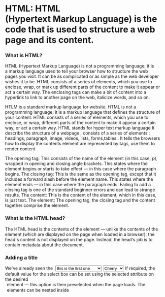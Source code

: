 # HTML: HTML (Hypertext Markup Language) is the code that is used to structure a web page and its content.


### What is HTML?
HTML (Hypertext Markup Language) is not a programming language; it is a markup language used to tell your browser how to structure the web pages you visit. It can be as complicated or as simple as the web developer wishes it to be. HTML consists of a series of elements, which you use to enclose, wrap, or mark up different parts of the content to make it appear or act a certain way. The enclosing tags can make a bit of content into a hyperlink to link to another page on the web, italicize words, and so on.


HTLM is a standard markup language for website. HTML is not a programming language; it is a markup language that defines the structure of your content. HTML consists of a series of elements, which you use to enclose, or wrap, different parts of the content to make it appear a certain way, or act a certain way.
HTML stands for hyper text markup language 
It describe the structure of a webpage , consists of a series of elements :  headings, paragraph, image, videos, lists, forms,tables .
It tells the browsers how to display the contents element are represented by tags, use them to render content 


The opening tag: This consists of the name of the element (in this case, p), wrapped in opening and closing angle brackets. This states where the element begins or starts to take effect — in this case where the paragraph begins.
The closing tag: This is the same as the opening tag, except that it includes a forward slash before the element name. This states where the element ends — in this case where the paragraph ends. Failing to add a closing tag is one of the standard beginner errors and can lead to strange results.
The content: This is the content of the element, which in this case, is just text.
The element: The opening tag, the closing tag and the content together comprise the element.




### What is the HTML head? 

The HTML head is the contents of the <head> element — unlike the contents of the <body> element (which are displayed on the page when loaded in a browser), the head's content is not displayed on the page. Instead, the head's job is to contain metadata about the document.

### Adding a title 
We've already seen the <title> element in action — this can be used to add a title to the document. This however can get confused with the element, which is used to add a top level heading to your body content — this is also sometimes referred to as the page title. But they are different things!
The python \< h1 \> element appears on the page when loaded in the browser — generally this should be used once per page, to mark up the title of your page content (the story title, or news headline, or whatever is appropriate to your usage.)
The <title> element is metadata that represents the title of the overall HTML document (not the document's content.)


### Metadata: the <meta> element
Metadata is data that describes data, and HTML has an "official" way of adding metadata to a document — the <meta> element. Of course, the other stuff we are talking about in this article could also be thought of as metadata too. There are a lot of different types of <meta>elements that can be included in your page's <head>

<meta charset="utf-8">
This element simply specifies the document's character encoding — the character set that the document is permitted to use. utf-8 is a universal character set that includes pretty much any character from any human language. This means that your web page will be able to handle displaying any language; it's therefore a good idea to set this on every web page you create! 
To try this out, revisit the simple HTML template you obtained in the previous section on <title> try changing the meta charset value to ISO-8859-1, and add the Japanese to your page. 
<p>Japanese example: ご飯が熱い。</p>



### Adding an author and description
Many <meta> elements include name and content attributes:
name specifies the type of meta element it is; what type of information it contains.
content specifies the actual meta content.
Two such meta elements that are useful to include on your page define the author of the page, and provide a concise description of the page.
<meta name="author" content="Chris Mills"> <meta name="description" content="The MDN Web Docs Learning Area aims to provide complete beginners to the Web with all they need to know to get started with developing web sites and applications.">


### SEO
SEO (Search Engine Optimization) is the process of making a website more visible in search results, also termed improving search rankings.
Search engines crawl the web, following links from page to page, and index the content found. When you search, the search engine displays the indexed content. Crawlers follow rules. If you follow those rules closely when doing SEO for a website, you give the site the best chances of showing up among the first results, increasing traffic and possibly revenue (for ecommerce and ads).
Search engines give some guidelines for SEO, but big search engines keep result ranking as a trade secret. SEO combines official search engine guidelines, empirical knowledge, and theoretical knowledge from science papers or patents.
SEO methods fall into three broad classes:
technicalTag the content using semantic HTML. When exploring the website, crawlers should only find the content you want indexed.copywritingWrite content using your visitors' vocabulary. Use text as well as images so that crawlers can understand the subject.popularityYou get most traffic when other established sites link to your site.



### The description's use in search engines
Now search for "MDN Web Docs" in your favorite search engine (We used Google.) You'll notice the description <meta> and <title> element content used in the search result — definitely worth having!
Note: In Google, you will see some relevant subpages of MDN Web Docs listed below the main homepage link — these are called sitelinks, and are configurable in Google's webmaster tools — a way to make your site’s search results better in the Google search engine.
Note: Many <meta> features just aren't used any more. For example, the keyword <meta> element (<meta name="keywords" content="fill, in, your, keywords, here">) — which is supposed to provide keywords for search engines to determine relevance of that page for different search terms — is ignored by search engines, because spammers were just filling the keyword list with hundreds of keywords, biasing results.



### Other types of metadata(Optional)
As you travel around the web, you'll find other types of metadata, too. A lot of the features you'll see on websites are proprietary creations, designed to provide certain sites (such as social networking sites) with specific pieces of information they can use.

This is because there are no elements to give the content structure, so the browser does not know what is a heading and what is a paragraph. Furthermore:
Users looking at a web page tend to scan quickly to find relevant content, often just reading the headings to begin with (we usually spend a very short time on a web page). If they can't see anything useful within a few seconds, they'll likely get frustrated and go somewhere else.
Search engines indexing your page consider the contents of headings as important keywords for influencing the page's search rankings. Without headings, your page will perform poorly in terms of SEO (Search Engine Optimization).



### <head> conclusion
That marks the end of our quick tour of the HTML head — there's a lot more you can do in here, but an exhaustive tour would be boring and confusing at this stage, and we just wanted to give you an idea of the most common things you'll find in there for now!


### The basics: Headings and Paragraphs
It's really up to you what exactly the elements involved represent, as long as the hierarchy makes sense. You just need to bear in mind a few best practices as you create such structures:
Preferably you should just use a single <h1> per page — this is the top level heading, and all others sit below this in the hierarchy.
Make sure you use the headings in the correct order in the hierarchy. Don't use <h3> elements to represent subheadings, followed by <h2> elements to represent sub-subheadings — that doesn't make sense and will lead to weird results.
Of the six heading levels available, you should aim to use no more than three per page, unless you feel it is necessary. Documents with many levels (i.e., a deep heading hierarchy) become unwieldy and difficult to navigate. On such occasions, it is advisable to spread the content over multiple pages if possible.



### Implementing structural hierarchy
Heading elements allow you to specify that certain parts of your content are headings — or subheadings. In the same way that a book has the main title, chapter titles and subtitles, an HTML document can too. HTML contains 6 heading levels, <h1>–<h6>, although you'll commonly only use 3 to 4 at most
HTML headings are defined with the <h1> to <h6> tags.
<h1> defines the most important heading. <h6> defines the least important heading: 
<h1>My main title</h1>
<h2>My top level heading</h2> 
<h3>My subheading</h3> 
<h4>My sub-subheading</h4>


### HTML Paragraphs
HTML paragraphs are defined with the <p> tag:
As explained above, <p> elements are for containing paragraphs of text; you'll use these frequently 
<p>This is a single paragraph</p> when marking up regular text content



### Emphasis and importance
In human language, we often emphasise certain words to alter the meaning of a sentence, and we often want to mark certain words as important or different in some way. HTML provides various semantic elements to allow us to mark up textual content with such effects, and in this section, we'll look at a few of the most common ones.

When we want to add emphasis in spoken language, we stress certain words, subtly altering the meaning of what we are saying. Similarly, in written language we tend to stress words by putting them in italics. For example, the following two sentences have different meanings.
I am glad you weren't late.
I am glad you weren't late.
The first sentence sounds genuinely relieved that the person wasn't late. In contrast, the second one sounds sarcastic or passive-aggressive, expressing annoyance that the person arrived a bit late.
In HTML we use the <em> (emphasis) element to mark up such instances. As well as making the document more interesting to read, these are recognised by screen readers and spoken out in a different tone of voice. Browsers style this as italic by default, but you shouldn't use this tag purely to get italic styling. To do that, you'd use a <span> element and some CSS, or perhaps an <i> element
<p>I am <em>glad</em> you weren't <em>late</em>.</p>



### Strong importance
To emphasize important words, we tend to stress them in spoken language and bold them in written language. For example:
This liquid is highly toxic.
I am counting on you. Do not be late!
In HTML we use the <strong> (strong importance) element to mark up such instances. As well as making the document more useful, again these are recognized by screen readers and spoken in a different tone of voice. Browsers style this as bold text by default, but you shouldn't use this tag purely to get bold styling. To do that, you'd use a <span> element and some CSS, or perhaps a <b> element 


### Italic, bold, underline
The elements we've discussed so far have clearcut associated semantics. The situation with <b>, <i>, and <u> is somewhat more complicated. They came about so people could write bold, italics, or underlined text in an era when CSS was still supported poorly or not at all. Elements like this, which only affect presentation and not semantics, are known as presentational elements and should no longer be used, because as we've seen before, semantics is so important to accessibility, SEO, etc.

HTML5 redefined <b>, <i> and <u> with new, somewhat confusing, semantic roles.
Here's the best rule of thumb: it's likely appropriate to use <b>, <i>, or <u> to convey a meaning traditionally conveyed with bold, italics, or underline, provided there is no more suitable element. However, it always remains critical to keep an accessibility mindset. The concept of italics isn't very helpful to people using screen readers, or to people using a writing system other than the Latin alphabet.
<i> is used to convey a meaning traditionally conveyed by italic: Foreign words, taxonomic designation, technical terms, a thought...
<b> is used to convey a meaning traditionally conveyed by bold: Key words, product names, lead sentence...
<u> is used to convey a meaning traditionally conveyed by underline: Proper name, misspelling


### Blockquotes
If a section of block level content (be it a paragraph, multiple paragraphs, a list, etc.) is quoted from somewhere else, you should wrap it inside a <blockquote> element to signify this, and include a URL pointing to the source of the quote inside a cite attribute.
<p>Here below is a blockquote..</p> <blockquote cite="https://developer.mozilla.org/en-US/docs/Web/HTML/Element/blockquote"> <p>The <strong>HTML <code>&lt;blockquote&gt;</code> Element</strong> (or <em>HTML Block Quotation Element</em>) indicates that the enclosed text is an extended quotation.</p> </blockquote>
Browser default styling will render this as an indented paragraph, as an indicator that it is a quote; the paragraph above the quotation is there to demostrate that.


### Inline quotations
Inline quotations work in exactly the same way, except that they use the <q>element.
<p>The quote element — <code>&lt;q&gt;</code> — is <q cite="https://developer.mozilla.org/en-US/docs/Web/HTML/Element/q">intended for short quotations that don't require paragraph breaks.</q></p>
Browser default styling will render this as normal text put in quotes to indicate a quotation

### Citations
The content of the cite attribute sounds useful, but unfortunately browsers, screenreaders, etc. don't really do much with it. There is no way to get the browser to display the contents of cite, without writing your own solution using JavaScript or CSS. If you want to make the source of the quotation available on the page you need to make it available in the text via a link or some other appropriate way.
There is a <cite> element, but this is meant to contain the title of the resource being quoted, e.g. the name of the book. There is no reason however why you couldn't link the text inside <cite> to the quote source in some way: <p>According to the <a href="https://developer.mozilla.org/en-US/docs/Web/HTML/Element/blockquote"> <cite>MDN blockquote page</cite></a>: </p> <blockquote cite="https://developer.mozilla.org/en-US/docs/Web/HTML/Element/blockquote"> <p>The <strong>HTML <code>&lt;blockquote&gt;</code> Element</strong> (or <em>HTML Block Quotation Element</em>) indicates that the enclosed text is an extended quotation.</p> </blockquote> 



### Marking up contact details
HTML has an element for marking up contact details — <address>. This simply wraps around your contact details
<address> <p> Chris Mills<br> Manchester<br> The Grim North<br> UK </p> <ul> <li>Tel: 01234 567 890</li> <li>Email: me@grim-north.co.uk</li> </ul> </address>


### Superscript and subscript
You will occasionally need to use superscript and subscript when marking up items like dates, chemical formulae, and mathematical equations so they have the correct meaning. The <sup>and <sub> elements handle this job.


### HTML Lists
A lot of the web's content is lists and HTML has special elements for these. Marking up lists always consist of at least 2 elements. The most common list types are ordered and unordered lists:
Unordered lists are for lists where the order of the items doesn't matter, such as a shopping list. These are wrapped in a <ul> element.
Ordered lists are for lists where the order of the items does matter, such as a recipe. These are wrapped in an <ol> element.


### Unordered Lists
Unordered lists are used to mark up lists of items for which the order of the items doesn't matter 
Every unordered list starts off with a <ul> element — this wraps around all the list items:
<ul> <li>milk</li> <li>eggs</li> <li>bread</li> <li>hummus</li> </ul>


### Ordered Lists
Ordered lists are lists in which the order of the items does matter — let's take a set of directions 
The markup structure is the same as for unordered lists, except that you have to wrap the list items in an <ol> element, rather than <ul>:
<ol> <li>Drive to the end of the road</li> <li>Turn right</li> <li>Go straight across the first two roundabouts</li> <li>Turn left at the third roundabout</li> <li>The school is on your right, 300 meters up the road</li> </ol>

### Nesting lists
It is perfectly ok to nest one list inside another one. You might want to have some sub-bullets sitting below a top level bullet. 

<ol> <li>Remove the skin from the garlic, and chop coarsely.</li> <li>Remove all the seeds and stalk from the pepper, and chop coarsely.</li> <li>Add all the ingredients into a food processor.</li> <li>Process all the ingredients into a paste.</li> <li>If you want a coarse "chunky" hummus, process it for a short time.</li> <li>If you want a smooth hummus, process it for a longer time.</li> </ol>


### Description lists

we didn't mention the third type of list you'll occasionally come across — description lists. The purpose of these lists is to mark up a set of items and their associated descriptions, such as terms and definitions, or questions and answers. 
Description lists use a different wrapper than the other list types — <dl>; in addition each term is wrapped in a <dt> (description term) element, and each description is wrapped in a <dd>(description definition) element.


### What is a hyperlink?
Hyperlinks are one of the most exciting innovations the Web has to offer. Well, they've been a feature of the Web since the very beginning, but they are what makes the Web a Web — they allow us to link our documents to any other document (or other resource) we want to, we can also link to specific parts of documents, and we can make apps available at a simple web address (contrast this to native apps, which have to be installed and all that business.) Just about any web content can be converted to a link, so that when clicked (or otherwise activated) it will make the web browser go to another web address (URL).
Note: A URL can point to HTML files, text files, images, text documents, video and audio files, and anything else that can live on the Web. If the web browser doesn't know how to display or handle the file, it will ask you if you want to open the file (in which case the duty of opening or handling the file is passed to a suitable native app on the device) or download the file (in which case you can try to deal with it later on.)


### HTML Links
Links are very important — they are what makes the web a web! To add a link, we need to use a simple element — <a> — "a" being the short form for "anchor". To make text within your paragraph into a link
You might get unexpected results if you omit the https:// or http:// part, called the protocol, at the beginning of the web address. After making a link, click it to make sure it is sending you where you wanted it to.
href might appear like a rather obscure choice for an attribute name at first. If you are having trouble remembering it, remember that it stands for hypertext reference.
<a href = "http://www.google.com">Google </a>
<a href = "http://www.amazon.com">Amazon </a>
<a href = "http://www.Apple.com">Apple </a>
<a href = "http://www.facebook.com">Amazon </a>


Anatomy of a link
A basic link is created by wrapping the text (or other content, see Block level links) you want to turn into a link inside an <a> element, and giving it an href attribute (also known as a Hypertext Reference , or target) that will contain the web address you want the link to point to.
Another attribute you may want to add to your links is title; this is intended to contain supplementary useful information about the link, such as what kind of information the page contains, or things to be aware of.
<p>I'm creating a link to <a href="https://www.mozilla.org/en-US/" title="The best place to find more information about Mozilla's mission and how to contribute">the Mozilla homepage</a>. </p>


Block versus inline elements
There are two important categories of elements in HTML which you should know about. They are block-level elements and inline elements.
Block-level elements form a visible block on a page — they will appear on a new line from whatever content went before it, and any content that goes after it will also appear on a new line. Block-level elements tend to be structural elements on the page that represent, for example, paragraphs, lists, navigation menus, footers, and so on. A block-level element wouldn't be nested inside an inline element, but it might be nested inside another block-level element.
Inline elements are those that are contained within block-level elements and surround only small parts of the document’s content, not entire paragraphs and groupings of content. An inline element will not cause a new line to appear in the document; they would normally appear inside a paragraph of text, for example an <a> element (hyperlink) or emphasis elements such as <em> or <strong>.



Use clear link wording
It's easy to throw links up on your page. That's not enough. We need to make our links accessible to all readers, regardless of their current context and which tools they prefer. For example:
Screenreader users like jumping around from link to link on the page, and reading links out of context.
Search engines use link text to index target files, so it is a good idea to include keywords in your link text to effectively describe what is being linked to.
Visual readers skim over the page rather than reading every word, and their eyes will be drawn to page features that stand out, like links. They will find descriptive link text useful.



Link Tips
Good link text: Download Firefox
<p><a href="https://firefox.com/"> Downloa
Bad link text: Click here to download Firefox
<p><a href="https://firefox.com/"> Click here </a> to download Firefox</p> d Firefox </a></p>

Other tips:
Don't repeat the URL as part of the link text — URLs look ugly, and sound even uglier when a screen reader reads them out letter by letter.
Don't say "link" or "links to" in the link text — it's just noise. Screen readers tell people there's a link. Visual users will also know there's a link, because links are generally styled in a different colour and underlined (this convention generally shouldn't be broken, as users are so used to it.)
Keep your link label as short as possible — long links especially annoy screen reader users, who have to hear the whole thing read out.
Minimize instances where multiple copies of the same text are linked to different places. This can cause problems for screenreader users, who will often bring up a list of the links out of context — several links all labelled "click here", "click here", "click here" would be confusing.



E-mail links
It is possible to create links or buttons that, when clicked, open a new outgoing email message rather than linking to a resource or page. This is done using the <a> element and the mailto: URL scheme.
In its most basic and commonly used form, a mailto: link simply indicates the email address of the intended recipient. 
<a href="mailto:nowhere@mozilla.org">Send email to nowhere</a>
In addition to the email address, you can provide other information. In fact, any standard mail header fields can be added to the mailto URL you provide. The most commonly used of these are "subject", "cc", and "body" (which is not a true header field, but allows you to specify a short content message for the new email). Each field and its value is specified as a query term.
<a href="mailto:nowhere@mozilla.org?cc=name2@rapidtables.com&bcc=name3@rapidtables.com&subject=The%20subject%20of%20the%20email&body=The%20body%20of%20the%20email"> Send mail with cc, bcc, subject and body </a>




### HTML Images
HTML images are defined with the <img> tag.
The source file (src), alternative text (alt), width, and height are provided as attributes:
<img src="images/firefox-icon.png" alt="My test image">
As we said before, it embeds an image into our page in the position it appears. It does this via the src (source) attribute, which contains the path to our image file.
We have also included an alt (alternative) attribute. In this attribute, you specify descriptive text for users who cannot see the image, possibly because of the following reasons:
They are visually impaired. Users with significant visual impairments often use tools called screen readers to read out the alt text to them.
Something has gone wrong causing the image not to display. For example, try deliberately changing the path inside your src attribute to make it incorrect. If you save and reload the page, you should see something like this in place of the image:The keywords for alt text are "descriptive text". The alt text you write should provide the reader with enough information to have a good idea of what the image conveys. 




HTML table basics
A table is a structured set of data made up of rows and columns (tabular data). A table allows you to quickly and easily look up values that indicate some kind of connection between different types of data, for example a person and their age, or a day of the week, or the timetable for a local swimming pool.
Table styling
You can also have a look at the live example on GitHub! One thing you'll notice is that the table does look a bit more readable there — this is because the table you see above on this page has minimal styling, whereas the GitHub version has more significant CSS applied.
Be under no illusion; for tables to be effective on the web, you need to provide some styling information with CSS, as well as good solid structure with HTML. In this module we are focusing on the HTML part; to find out about the CSS part you should visit our Styling tables article after you've finished here.

When should you NOT use HTML tables?
HTML tables should be used for tabular data — this is what they are designed for. Unfortunately, a lot of people used to use HTML tables to lay out web pages, e.g. one row to contain the header, one row to contain the content columns, one row to contain the footer, etc. You can find more details and an example at Page Layouts in our Accessibility Learning Module.
In short, using tables for layout rather than CSS layout techniques is a bad idea. The main reasons are as follows:
Layout tables reduce accessibility for visually impaired users: Screenreaders, used by blind people, interpret the tags that exist in an HTML page and read out the contents to the user. Because tables are not the right tool for layout, and the markup is more complex than with CSS layout techniques, the screenreaders' output will be confusing to their users.
Tables produce tag soup: As mentioned above, table layouts generally involve more complex markup structures than proper layout techniques. This can result in the code being harder to write, maintain, and debug.
Tables are not automatically responsive: When you use proper layout containers (such as <header>, <section>, <article>, or <div>), their width defaults to 100% of their parent element. Tables on the other hand are sized according to their content by default, so extra measures are needed to get table layout styling to effectively work across a variety of devices.



Adding headers with <th> elements
Now let's turn our attention to table headers — special cells that go at the start of a row or column and define the type of data that row or column contains (as an example, see the "Person" and "Age" cells in the first example shown in this article). To illustrate why they are useful, have a look at the following table example. 
<table> <tr> <td>&nbsp;</td> <td>Knocky</td> <td>Flor</td> <td>Ella</td> <td>Juan</td> </tr> <tr> <td>Breed</td> <td>Jack Russell</td> <td>Poodle</td> <td>Streetdog</td> <td>Cocker Spaniel</td> </tr> <tr> <td>Age</td> <td>16</td> <td>9</td> <td>10</td> <td>5</td> </tr> <tr> <td>Owner</td> <td>Mother-in-law</td> <td>Me</td> <td>Me</td> <td>Sister-in-law</td> </tr> <tr> <td>Eating Habits</td> <td>Eats everyone's leftovers</td> <td>Nibbles at food</td> <td>Hearty eater</td> <td>Will eat till he explodes</td> </tr> </table>


Allowing cells to span multiple rows and columns
Sometimes we want cells to span multiple rows or columns. Take the following simple example, which shows the names of common animals. In some cases, we want to show the names of the males and females next to the animal name. Sometimes we don't, and in such cases we just want the animal name to span the whole table.
<table> <tr> <th>Animals</th> </tr> <tr> <th>Hippopotamus</th> </tr> <tr> <th>Horse</th> <td>Mare</td> </tr> <tr> <td>Stallion</td> </tr> <tr> <th>Crocodile</th> </tr> <tr> <th>Chicken</th> <td>Hen</td> </tr> <tr> <td>Rooster</td> </tr> </table>


Providing common styling to columns
There is one last feature we'll tell you about in this article before we move on. HTML has a method of defining styling information for an entire column of data all in one place — the <col> and <colgroup> elements. These exist because it can be a bit annoying and inefficient having to specify styling on columns — you generally have to specify your styling information on every <td> or <th> in the column, or use a complex selector such as :nth-child().
Note: Styling columns like this is limited to a few properties: border, background, width, and visibility. To set other properties you'll have to either style every <td> or <th> in the column, or use a complex selector such as :nth-child().



Web forms — Working with user data
Web forms are one of the main points of interaction between a user and a web site or application. Forms allow users to enter data, which is generally sent to a web server for processing and storage (see Sending form data later in the module), or used on the client-side to immediately update the interface in some way (for example, add another item to a list, or show or hide a UI feature).
A web form's HTML is made up of one or more form controls (sometimes called widgets), plus some additional elements to help structure the overall form — they are often referred to as HTML forms. The controls can be single or multi-line text fields, dropdown boxes, buttons, checkboxes, or radio buttons, and are mostly created using the <input> element, although there are some other elements to learn about too.
Form controls can also be programmed to enforce specific formats or values to be entered (form validation), and paired with text labels that describe their purpose to both sighted and blind users.


### The <label>, <input>, and <textarea> elements
Our contact form is not complex: the data entry portion contains three text fields, each with a corresponding <label>:
The input field for the name is a single-line text field.
The input field for the e-mail is an input of type email: a single-line text field that accepts only e-mail addresses.
The input field for the message is a <textarea>; a multiline text field.
In terms of HTML code we need something like the following to implement these form widgets:
<form action="/my-handling-form-page" method="post"> <ul> <li> <label for="name">Name:</label> <input type="text" id="name" name="user_name"> </li> <li> <label for="mail">E-mail:</label> <input type="email" id="mail" name="user_email"> </li> <li> <label for="msg">Message:</label> <textarea id="msg" name="user_message"></textarea> </li> </ul> </form>


### The <button> element
The markup for our form is almost complete; we just need to add a button to allow the user to send, or "submit", their data once they have filled out the form. This is done by using the <button> element; add the following just above the closing </ul> tag:
<li class="button"> <button type="submit">Send your message</button> </li>The <button> element also accepts a type attribute — this accepts one of three values: submit, reset, or button.
A click on a submit button (the default value) sends the form's data to the web page defined by the action attribute of the <form> element.
A click on a reset button resets all the form widgets to their default value immediately. From a UX point of view, this is considered bad practice, so you should avoid using this type of button unless you really have a good reason to include one.
A click on a button button does... nothing! That sounds silly, but it's amazingly useful for building custom buttons — you can define their chosen functionality with JavaScript.
Note: You can also use the <input> element with the corresponding type to produce a button, for example <input type="submit">. The main advantage of the <button>element is that the <input> element only allows plain text in its label whereas the <button> element allows full HTML content, allowing more complex, creative button content.



### Basic form styling
Now that you have finished writing your form's HTML code, try saving it and looking at it in a browser. At the moment, you'll see that it looks rather ugly.
Note: If you don't think you've got the HTML code right, try comparing it with our finished example — see first-form.html (also see it live).
Forms are notoriously tricky to style nicely. It is beyond the scope of this article to teach you form styling in detail, so for the moment we will just get you to add some CSS to make it look OK.


### Sending form data to your web server 
The last part, and perhaps the trickiest, is to handle form data on the server side. The <form>element defines where and how to send the data thanks to the action and methodattributes.
We provide a name to each form control. The names are important on both the client- and server-side; they tell the browser which name to give each piece of data and, on the server side, they let the server handle each piece of data by name. The form data is sent to the server as name/value pairs.
To name the data in a form you need to use the name attribute on each form widget that will collect a specific piece of data. Let's look at some of our form code again:




### The <form> element
The <form> element formally defines a form and attributes that determine the form's behavior. Each time you want to create an HTML form, you must start it by using this element, nesting all the contents inside. Many assistive technologies and browser plugins can discover <form>elements and implement special hooks to make them easier to use.


### The <fieldset> and <legend> elements
The <fieldset> element is a convenient way to create groups of widgets that share the same purpose, for styling and semantic purposes. You can label a <fieldset> by including a <legend> element just below the opening <fieldset> tag. The text content of the <legend> formally describes the purpose of the <fieldset> it is included inside.
Many assistive technologies will use the <legend> element as if it is a part of the label of each control inside the corresponding <fieldset> element. 
<form> <fieldset> <legend>Fruit juice size</legend> <p> <input type="radio" name="size" id="size_1" value="small"> <label for="size_1">Small</label> </p> <p> <input type="radio" name="size" id="size_2" value="medium"> <label for="size_2">Medium</label> </p> <p> <input type="radio" name="size" id="size_3" value="large"> <label for="size_3">Large</label> </p> </fieldset> </form>



### The <label> element
As we saw in the previous article, The <label> element is the formal way to define a label for an HTML form widget. This is the most important element if you want to build accessible forms — when implemented properly, screenreaders will speak a form element's label along with any related instructions, as well as it being useful for sighted users.
<label for="name">Name:</label> <input type="text" id="name" name="user_name">
With the <label> associated correctly with the <input> via its for attribute (which contains the <input> element's id attribute), a screenreader will read out something like "Name, edit text".
There is another way to associate a form control with a label — nest the form control within the <label>, implicitly associating it.


### Common HTML structures used with forms
Beyond the structures specific to web forms, it's good to remember that form markup is just HTML. This means that you can use all the power of HTML to structure a web form.
As you can see in the examples, it's common practice to wrap a label and its widget with a <li> element within a <ul> or <ol> list. <p> and <div> elements are also commonly used. Lists are recommended for structuring multiple checkboxes or radio buttons.
In addition to the <fieldset> element, it's also common practice to use HTML titles (e.g. <h1>, <h2>) and sectioning (e.g. <section>) to structure complex forms.
Above all, it is up to you to find a comfortable coding style that results in accessible, usable forms. Each separate section of functionality should be contained in a separate <section>element, with <fieldset> elements to contain radio buttons.



### Text input fields
Text <input> fields are the most basic form widgets. They are a very convenient way to let the user enter any kind of data
Note: HTML form text fields are simple plain text input controls. This means that you cannot use them to perform rich editing (bold, italic, etc.). All rich text editors you'll encounter are custom widgets created with HTML, CSS, and JavaScript.
All basic text controls share some common behaviors:
They can be marked as readonly (the user cannot modify the input value but it is still sent with the rest of the form data) or disabled (the input value can't be modified and is never sent with the rest of the form data).
They can have a placeholder; this is text that appears inside the text input box that should be used to briefly describe the purpose of the box.
They can be constrained in size (the physical size of the box) and maxlength (the maximum number of characters that can be entered into the box).
They can benefit from spell checking (using the spellcheck attribute), if the browser supports it.
Note: The <input> element is unique amongst HTML elements because it can take many different forms depending on its type attribute value. It is used for creating most types of form widgets including single line text fields, time and date controls, controls without text input like checkboxes, radio buttons, and color pickers, and buttons.



### Single line text fields
A single line text field is created using an <input> element whose type attribute value is set to text, or by omitting the  type attribute altogether (text is the default value). The value text for this attribute is also the fallback value if the value you specify for the type attribute is unknown by the browser (for example if you specify type="color" and the browser doesn't support native color pickers).

### Password field
One of the original input types was the password text field type:
<input type="password" id="pwd" name="pwd">The password value doesn't add any special constraints to the entered text, but it does obscure the value entered into the field (e.g. with dots or asterisks) so it can't be easily read by others.
Keep in mind this is just a user interface feature; unless you submit your form securely, it will get sent in plain text, which is bad for security — a malicious party could intercept your data and steal passwords, credit card details, or whatever else you've submitted. The best way to protect users from this is to host any pages involving forms over a secure connection (i.e. at an https:// ... address), so the data is encrypted before it is sent.
Browsers recognize the security implications of sending form data over an insecure connection, and have warnings to deter users from using insecure forms. For more information on what Firefox implements

### Hidden content

Another original text control is the hidden input type. This is used to create a form control that is invisible to the user, but is still sent to the server along with the rest of the form data once submitted — for example you might want to submit a timestamp to the server stating when an order was placed. Because it is hidden, the user can not see nor intentionally edit the value, it will never receive focus, and a screen reader will not notice it either.
<input type="hidden" id="timestamp" name="timestamp" value="1286705410"> If you create such an element, it's required to set its name and value attributes. The value can be dynamically set via JavaScript. The hidden input type should not have an associated label.
Other text input types, like search, url, and tel, were added with HTML5. Those will be covered in the next tutorial, HTML5 input types.



### Checkable items: checkboxes and radio buttons


Checkable items are controls whose state you can change by clicking on them or their associated labels. There are two kinds of checkable item: the check box and the radio button. Both use the checked attribute to indicate whether the widget is checked by default or not.
It's worth noting that these widgets do not behave exactly like other form widgets. For most form widgets, once the form is submitted all widgets that have a name attribute are sent, even if no value has been filled out. In the case of checkable items, their values are sent only if they are checked. If they are not checked, nothing is sent, not even their name. If they are checked but have no value, the name is sent with a value of on.



### Check box
A check box is created using the <input> element with a type attribute set to the value checkbox.
<input type="checkbox" id="carrots" name="carrots" value="carrots" checked> Including the checked attribute makes the checkbox checked automatically when the page loads. Clicking the checkbox or its associated label toggles the checkbox on and off.

### Radio button
A radio button is created using the <input> element with its type attribute set to the value radio:
<input type="radio" id="soup" name="meal" checked>Several radio buttons can be tied together. If they share the same value for their nameattribute, they will be considered to be in the same group of buttons. Only one button in a given group may be checked at a time; this means that when one of them is checked all the others automatically get unchecked. When the form is sent, only the value of the checked radio button is sent. If none of them are checked, the whole pool of radio buttons is considered to be in an unknown state and no value is sent with the form. Once one of the radio buttons in a same-named group of buttons is checked, it is not possible for the user to uncheck all of the buttons without resetting the form.
<fieldset> <legend>What is your favorite meal?</legend> <ul> <li> <label for="soup">Soup</label> <input type="radio" id="soup" name="meal" value="soup" checked> </li> <li> <label for="curry">Curry</label> <input type="radio" id="curry" name="meal" value="curry"> </li> <li> <label for="pizza">Pizza</label> <input type="radio" id="pizza" name="meal" value="pizza"> </li> </ul> </fieldset>



### Multi-line text fields
A multi-line text field is specified using a <textarea> element, rather than using the <input> element.
<textarea cols="30" rows="8"></textarea>
The main difference between a <textarea> and a regular single line text field is that users are allowed to include hard line breaks (i.e. pressing return) that will be included when the data is submitted.
<textarea> also takes a closing tag, and any default text you want it to contain should be put between the opening and closing tags. In contrast, the <input> is an empty element with no closing tag — any default value is put inside the value attribute.
Note that even though you can put anything inside a <textarea> element (including other HTML elements, CSS, and JavaScript), because of its nature, it is all rendered as if it was plain text content. (Using contenteditable on non-form controls provides an API for capturing HTML/"rich" content instead of plain text).
Visually, the text entered wraps and the form control is by default resizable. Modern browsers provide a drag handle that you can drag to increase/decrease the size of the text area.




### Controlling multi-line rendering
<textarea> accepts three attributes to control its rendering across several lines:
Cols specifies the visible width (columns) of the text control, measured in average character widths. This is effectively the starting width, as it can be changed by resizing the <textarea>, and overriden using CSS. The default value if none is specified is 20.rowsSpecifies the number of visible text rows for the control. This is effectively the starting height, as it can be changed by resizing the <textarea>, and overriden using CSS. The default value if none is specified is 2.wrapSpecifies how the control wraps text. The values are soft (the default value), which means the text submitted is not wrapped but the text rendered by the browser is wrapped; hard (the cols attribute must be specified when using this value), which means both the submitted and rendered texts are wrapped, and off, which stops wrapping.


### Controlling textarea resizability

The ability to resize a <textarea> is controlled with the CSS resize property. Its possible values are:
both: The default — allows resizing horizontally and vertically.
horizontal: Allows resizing only horizontally.
vertical: Allows resizing only vertically.
none: Allows no resizing.
block and inline: Experimental values that allow resizing in the block or inlinedirection only (this varies depending on the directionality of your text; read Handling different text directions if you want to find out more.)
Play with the interactive example at the top of the resize reference page for a demonstration of how these work.




### Drop-down controls

Drop-down controls are a simple way to let users select from many different options without taking up much space in the user interface. HTML has two forms of drop down content: the select box, and the autocomplete box. In both cases the interaction is the same — once the control is activated, the browser displays a list of values the user can select between.



### Select box
A simple select box is created with a <select> element with one or more <option>elements as its children, each of which specifies one of its possible values.

<!DOCTYPE html>
<head>
	<title></title>
</head>
<body>

	<select>
		<option name = "1"> this is the first one </option>
		<option name = "2"> this is the second one </option>
		<option name = "3"> this is the third one </option>
	</select>

</body>
</html>

<select id="simple" name="simple"> <option>Banana</option> <option selected>Cherry</option> <option>Lemon</option> </select>
If required, the default value for the select box can be set using the selected attribute on the desired <option> element — this option is then preselected when the page loads.
The <option> elements can be nested inside <optgroup> elements to create visually associated groups of values:
<select id="groups" name="groups"> <optgroup label="fruits"> <option>Banana</option> <option selected>Cherry</option> <option>Lemon</option> </optgroup> <optgroup label="vegetables"> <option>Carrot</option> <option>Eggplant</option> <option>Potato</option> </optgroup> </select>
On the <optgroup> element, the value of the label attribute is displayed before the values of the nested options. The browser usually sets them visually apart from the options (i.e. by being bolded and at a different nesting level) so they are less likely to be confused for actual options.
If an <option> element has an explicit value attribute set on it, that value is sent when the form is submitted with that option selected. If the value attribute is omitted, as with the examples above, the content of the <option> element is used as the value. So valueattributes are not needed, but you might find a reason to want to send a shortened or different value to the server than what is visually shown in the select box.



### Multiple choice select box
By default, a select box only lets the user select a single value. By adding the multipleattribute to the <select> element, you can allow users to select several values, by using the default mechanism provided by the operating system (e.g. holding down Cmd/Ctrl and clicking multiple values on desktop).
<select id="multi" name="multi" multiple size="2"> <optgroup label="fruits"> <option>Banana</option> <option selected>Cherry</option> <option>Lemon</option> </optgroup> <optgroup label="vegetables"> <option>Carrot</option> <option>Eggplant</option> <option>Potato</option> </optgroup> </select>



### Autocomplete box


You can provide suggested, automatically-completed values for form widgets using the <datalist> element with child <option> elements to specify the values to display. The <datalist> needs to be given an id.
The data list is then bound to an <input> element (e.g. a text or email input type) using the list attribute, the value of which is the id of the data list to bind.
Once a data list is affiliated with a form widget, its options are used to auto-complete text entered by the user; typically, this is presented to the user as a drop-down box listing possible matches for what they've typed into the input.

<label for="myFruit">What's your favorite fruit?</label> <input type="text" name="myFruit" id="myFruit" list="mySuggestion"> <datalist id="mySuggestion"> <option>Apple</option> <option>Banana</option> <option>Blackberry</option> <option>Blueberry</option> <option>Lemon</option> <option>Lychee</option> <option>Peach</option> <option>Pear</option> </datalist>




###### Datalist support and fallbacks
Almost all browsers support datalist, but if you are still supporting older browsers such as IE versions below 10, there is a trick to provide a fallback:
<label for="myFruit">What is your favorite fruit? (With fallback)</label> <input type="text" id="myFruit" name="fruit" list="fruitList"> <datalist id="fruitList"> <label for="suggestion">or pick a fruit</label> <select id="suggestion" name="altFruit"> <option>Apple</option> <option>Banana</option> <option>Blackberry</option> <option>Blueberry</option> <option>Lemon</option> <option>Lychee</option> <option>Peach</option> <option>Pear</option> </select> </datalist>



###### Less obvious datalist uses
According to the HTML specification, the list attribute and the <datalist> element can be used with any kind of widget requiring a user input. This leads to some uses of it that might seem a little non-obvious.
For example, in browsers that support <datalist> on range input types, a small tick mark will be displayed above the range for each datalist <option> value. You can see an implementation example of this on the <input type="range"> reference page.
And browsers that support <datalist>s and <input type="color"> should display a customized palette of colors as the default, while still making the full color palette available.
In this case, different browsers behave differently from case to case, so consider such uses as progressive enhancement, and ensure they degrade gracefully.




### Actual buttons
The radio button isn't actually a button, despite its name; let's move on and look at actual buttons! There are three input types that produce buttons:
submitSends the form data to the server. For <button> elements, omitting the type attribute (or an invalid value of type) results in a submit button.resetResets all form widgets to their default values.buttonButtons that have no automatic effect but can be customized using JavaScript code.In addition, the <button> element can take a type attribute to mimic these three input types. The main difference between the two is that actual <button> elements are much more stylable.






### Submit
<button type="submit"> This is a <strong>submit button</strong> </button> <input type="submit" value="This is a submit button">reset
<button type="reset"> This is a <strong>reset button</strong> </button> <input type="reset" value="This is a reset button">anonymous
<button type="button"> This is an <strong>anonymous button</strong> </button> <input type="button" value="This is an anonymous button">
Buttons always behave the same whether you use a <button> element or an <input>element. As you can see from the examples, however, <button> elements let you use HTML in their content, which is inserted between the opening and closing <button> tags. <input>elements on the other hand are empty elements; their displayed content is inserted inside the value attribute, and therefore only accepts plain text as content.



### Image button

The image button control is rendered exactly like an <img> element, except that when the user clicks on it, it behaves like a submit button.
An image button is created using an <input> element with its type attribute set to the value image. This element supports exactly the same set of attributes as the <img> element, plus all the attributes supported by other form buttons.
<input type="image" alt="Click me!" src="my-img.png" width="80" height="30">If the image button is used to submit the form, this control doesn't submit its value — instead, the X and Y coordinates of the click on the image are submitted (the coordinates are relative to the image, meaning that the upper-left corner of the image represents the coordinate (0, 0)). The coordinates are sent as two key/value pairs:
The X value key is the value of the name attribute followed by the string ".x".
The Y value key is the value of the name attribute followed by the string ".y".





### File picker
There is one last <input> type that came to us in early HTML: the file input type. Forms are able to send files to a server (this specific action is also detailed in the Sending form dataarticle). The file picker widget can be used to choose one or more files to send.
To create a file picker widget, you use the <input> element with its type attribute set to file. The types of files that are accepted can be constrained using the accept attribute. In addition, if you want to let the user pick more than one file, you can do so by adding the multiple attribute.

### Nesting elements
Elements can be placed within other elements too — this is called nesting. If we wanted to state that our cat is very grumpy, we could wrap the word "very" in a <strong> element, which means that the word is to be strongly emphasized

The elements have to open and close correctly, so they are clearly inside or outside one another. If they overlap like above, then your web browser will try to make a best guess at what you were trying to say, and you may well get unexpected results. So don't do it!
<p>My cat is <strong>very grumpy.</p></strong>



### Empty elements
Not all elements follow the above pattern of an opening tag, content, and a closing tag. Some elements consist only of a single tag, which is usually used to insert/embed something in the document at the place it is included.
<img />
<hr/>
<br/>



### Attributes
Attributes contain extra information about the element that you don't want to appear in the actual content. In this case, the class attribute allows you to give the element an identifying name, that can be used later to target the element with style information and other things.
An attribute should have:
A space between it and the element name (or the previous attribute, if the element already has one or more attributes).
The attribute name, followed by an equal sign.
An attribute value, with opening and closing quote marks wrapped around it.
Another example of an element is <a> — this stands for "anchor" and will make the piece of text it wraps around into a hyperlink. This can take a number of attributes, but several are as follows:
href: This attribute's value specifies the web address that you want the link to point to; where the browser navigates to when the link is clicked. For example, href="https://www.mozilla.org/".
title: The title attribute specifies extra information about the link, such as what page is being linked to. For example, title="The Mozilla homepage". This will appear as a tooltip when the element is hovered over.
target: The target attribute specifies the browsing context that will be used to display the link. For example, target="_blank" will display the link in a new tab. If you want to display the link in the current tab, just omit this attribute.
Edit the line below in the Input area to turn it into a link to your favorite website.
First, add the <a> element.
Second, add the href attribute and the title attribute.
Lastly, specify the target attribute to open the link in the new tab.




### Boolean Attributes
called Boolean attributes, and they can only have one value, which is generally the same as the attribute name. As an example, take the disabled attribute, which you can assign to form input elements, if you want them to be disabled (greyed out) so the user can't enter any data in them.
<input type="text" disabled="disabled">



### Omitting quotes around attribute values
At this point the browser will misinterpret your markup, thinking that the title attribute is actually three attributes — a title attribute with the value "The", and two Boolean attributes, Mozilla and homepage.
<a href=https://www.mozilla.org/ title=The Mozilla homepage>favorite website</a> This is obviously not what was intended, and will cause errors or unexpected behavior in the code, as seen in the live example below.


### Debugging HTML

When writing code of some kind, everything is usually fine, until that dreaded moment when an error occurs — you've done something wrong, so your code doesn't work — either not at all, or not quite how you wanted it to.
HTML is not compiled into a different form before the browser parses it and shows the result (it is interpreted, not compiled). And HTML's element syntax is arguably a lot easier to understand than a "real programming language" like Rust, JavaScript, or Python. The way that browsers parse HTML is a lot more permissive than how programming languages are run, which is both a good and a bad thing.


### Permissive code
So what do we mean by permissive? Well, generally when you do something wrong in code, there are two main types of error that you'll come across:
Syntax errors: These are spelling errors in your code that actually cause the program not to run, like the Rust error shown above. These are usually easy to fix as long as you are familiar with the language's syntax and know what the error messages mean.
Logic errors: These are errors where the syntax is actually correct, but the code is not what you intended it to be, meaning that program runs incorrectly. These are often harder to fix than syntax errors, as there isn't an error message to direct you to the source of the error.
HTML itself doesn't suffer from syntax errors because browsers parse it permissively, meaning that the page still displays even if there are syntax errors. Browsers have built-in rules to state how to interpret incorrectly written markup, so you'll get something running, even if it is not what you expected.
Note: HTML is parsed permissively because when the web was first created, it was decided that allowing people to get their content published was more important than making sure the syntax was absolutely correct. The web would probably not be as popular as it is today, if it had been more strict from the very beginning.



### HTML validation
So you can see from the above example that you really want to make sure your HTML is well-formed! But how? In a small example like the one seen above, it is easy to search through the lines and find the errors, but what about a huge, complex HTML document?
The best strategy is to start by running your HTML page through the Markup Validation Service— created and maintained by the W3C, the organization that looks after the specifications that define HTML, CSS, and other web technologies. This webpage takes an HTML document as an input, goes through it, and gives you a report to tell you what is wrong with your HTML.




### Interpreting the error messages
The error messages are usually helpful, but sometimes they are not so helpful; with a bit of practice you can work out how to interpret these to fix your code. Let's go through the error messages and what they mean. You'll see that each message comes with a line and column number to help you to locate the error easily.
"End tag li implied, but there were open elements" (2 instances): These messages indicate that an element is open that should be closed. The ending tag is implied, but not actually there. The line/column information points to the first line after the line where the closing tag should really be, but this is a good enough clue to see what is wrong.
"Unclosed element strong": This is really easy to understand — a <strong> element is unclosed, and the line/column information points right to where it is.
"End tag strong violates nesting rules": This points out the incorrectly nested elements, and the line/column information points out where it is.
"End of file reached when inside an attribute value. Ignoring tag": This one is rather cryptic; it refers to the fact that there is an attribute value not properly formed somewhere, possibly near the end of the file because the end of the file appears inside the attribute value. The fact that the browser doesn't render the link should give us a good clue as to what element is at fault.




Basic sections of a document
Webpages can and will look pretty different from one another, but they all tend to share similar standard components, unless the page is displaying a fullscreen video or game, is part of some kind of art project, or is just badly structured:

header:
Usually a big strip across the top with a big heading, logo, and perhaps a tagline. This usually stays the same from one webpage to another.
navigation bar:
Links to the site's main sections; usually represented by menu buttons, links, or tabs. Like the header, this content usually remains consistent from one webpage to another — having inconsistent navigation on your website will just lead to confused, frustrated users. Many web designers consider the navigation bar to be part of the header rather than an individual component, but that's not a requirement; in fact, some also argue that having the two separate is better for accessibility, as screen readers can read the two features better if they are separate.
main content:
A big area in the center that contains most of the unique content of a given webpage, for example, the video you want to watch, or the main story you're reading, or the map you want to view, or the news headlines, etc. This is the one part of the website that definitely will vary from page to page!
sidebar:
Some peripheral info, links, quotes, ads, etc. Usually, this is contextual to what is contained in the main content (for example on a news article page, the sidebar might contain the author's bio, or links to related articles) but there are also cases where you'll find some recurring elements like a secondary navigation system.
footer:
A strip across the bottom of the page that generally contains fine print, copyright notices, or contact info. It's a place to put common information (like the header) but usually, that information is not critical or secondary to the website itself. The footer is also sometimes used for SEO purposes, by providing links for quick access to popular content.



